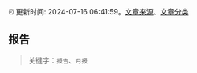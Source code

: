 :alarm_clock: 更新时间: 2024-07-16 06:41:59。[文章来源](/README.md)、[文章分类](/TAGS.md)

## 报告


> 关键字：`报告`、`月报`



